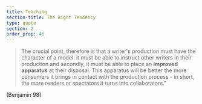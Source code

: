 ```yaml
---
title: Teaching 
section-title: The Right Tendency
type: quote
section: 2
order_prop: 46
---
```


> The crucial point, therefore is that a writer's production must have the 
> character of a model: it must be able to instruct other writers in their 
> production and secondly, it must be able to place an **improved apparatus**
> at their disposal. This apparatus will be better the more consumers it 
> brings in contact with the production process - in short, the more readers
> or spectators it turns into collaborators."

(Benjamin 98)
